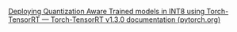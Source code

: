 [Deploying Quantization Aware Trained models in INT8 using Torch-TensorRT — Torch-TensorRT v1.3.0 documentation (pytorch.org)](https://pytorch.org/TensorRT/_notebooks/vgg-qat.html)
